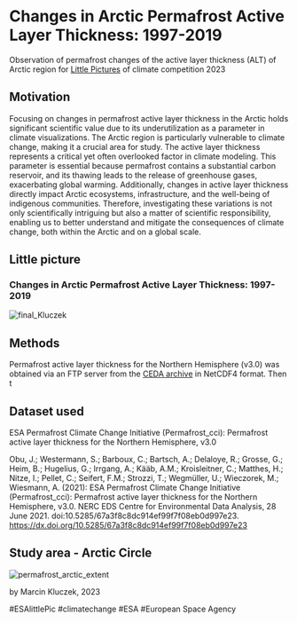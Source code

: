 # Changes in Arctic Permafrost Active Layer Thickness: 1997-2019
Observation of permafrost changes of the active layer thickness (ALT) of Arctic region for [Little Pictures](https://climate.esa.int/en/littlepicturescompetition/) of climate competition 2023

## Motivation
Focusing on changes in permafrost active layer thickness in the Arctic holds significant scientific value due to its underutilization as a parameter in climate visualizations. The Arctic region is particularly vulnerable to climate change, making it a crucial area for study. The active layer thickness represents a critical yet often overlooked factor in climate modeling. This parameter is essential because permafrost contains a substantial carbon reservoir, and its thawing leads to the release of greenhouse gases, exacerbating global warming. Additionally, changes in active layer thickness directly impact Arctic ecosystems, infrastructure, and the well-being of indigenous communities. Therefore, investigating these variations is not only scientifically intriguing but also a matter of scientific responsibility, enabling us to better understand and mitigate the consequences of climate change, both within the Arctic and on a global scale.

## Little picture
### Changes in Arctic Permafrost Active Layer Thickness: 1997-2019
![final_Kluczek](https://github.com/Marcin-Kluczek/permafrost-change/assets/64478068/41c4d180-a45a-42f8-aca9-94963f40f6fa)



## Methods
Permafrost active layer thickness for the Northern Hemisphere (v3.0) was obtained via an FTP server from the [CEDA archive](https://catalogue.ceda.ac.uk/uuid/67a3f8c8dc914ef99f7f08eb0d997e23) in NetCDF4 format. Then t

## Dataset used
ESA Permafrost Climate Change Initiative (Permafrost_cci): Permafrost active layer thickness for the Northern Hemisphere, v3.0

Obu, J.; Westermann, S.; Barboux, C.; Bartsch, A.; Delaloye, R.; Grosse, G.; Heim, B.; Hugelius, G.; Irrgang, A.; Kääb, A.M.; Kroisleitner, C.; Matthes, H.; Nitze, I.; Pellet, C.; Seifert, F.M.; Strozzi, T.; Wegmüller, U.; Wieczorek, M.; Wiesmann, A. (2021): ESA Permafrost Climate Change Initiative (Permafrost_cci): Permafrost active layer thickness for the Northern Hemisphere, v3.0. NERC EDS Centre for Environmental Data Analysis, 28 June 2021. doi:10.5285/67a3f8c8dc914ef99f7f08eb0d997e23. https://dx.doi.org/10.5285/67a3f8c8dc914ef99f7f08eb0d997e23


## Study area - Arctic Circle

![permafrost_arctic_extent](https://github.com/Marcin-Kluczek/permafrost-change/assets/64478068/c0d151e4-5c1e-48fc-8aaf-d8b70ec8ad2a)



by Marcin Kluczek, 2023

#ESAlittlePic #climatechange #ESA #European Space Agency
